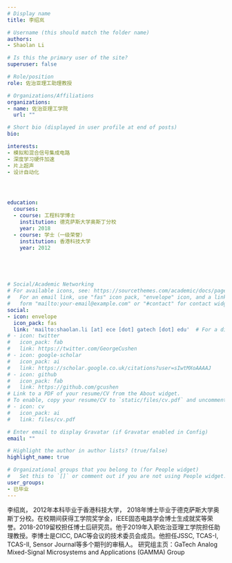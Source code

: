 ```yaml
---
# Display name
title: 李绍岚

# Username (this should match the folder name)
authors:
- Shaolan Li

# Is this the primary user of the site?
superuser: false

# Role/position
role: 佐治亚理工助理教授

# Organizations/Affiliations
organizations:
- name: 佐治亚理工学院
  url: ""

# Short bio (displayed in user profile at end of posts)
bio: 

interests:
- 模拟和混合信号集成电路
- 深度学习硬件加速
- 片上超声
- 设计自动化




education:
  courses:
  - course: 工程科学博士
    institution: 德克萨斯大学奥斯丁分校
    year: 2018
  - course: 学士（一级荣誉）
    institution: 香港科技大学
    year: 2012





# Social/Academic Networking
# For available icons, see: https://sourcethemes.com/academic/docs/page-builder/#icons
#   For an email link, use "fas" icon pack, "envelope" icon, and a link in the
#   form "mailto:your-email@example.com" or "#contact" for contact widget.
social:
- icon: envelope
  icon_pack: fas
  link: 'mailto:shaolan.li [at] ece [dot] gatech [dot] edu'  # For a direct email link, use "mailto:test@example.org".
# - icon: twitter
#   icon_pack: fab
#   link: https://twitter.com/GeorgeCushen
# - icon: google-scholar
#   icon_pack: ai
#   link: https://scholar.google.co.uk/citations?user=sIwtMXoAAAAJ
# - icon: github
#   icon_pack: fab
#   link: https://github.com/gcushen
# Link to a PDF of your resume/CV from the About widget.
# To enable, copy your resume/CV to `static/files/cv.pdf` and uncomment the lines below.
# - icon: cv
#   icon_pack: ai
#   link: files/cv.pdf

# Enter email to display Gravatar (if Gravatar enabled in Config)
email: ""

# Highlight the author in author lists? (true/false)
highlight_name: true

# Organizational groups that you belong to (for People widget)
#   Set this to `[]` or comment out if you are not using People widget.
user_groups:
- 已毕业
---
```


李绍岚， 2012年本科毕业于香港科技大学， 2018年博士毕业于德克萨斯大学奥斯丁分校。在校期间获得工学院奖学金，IEEE固态电路学会博士生成就奖等荣誉。2018-2019留校担任博士后研究员。他于2019年入职佐治亚理工学院担任助理教授。李博士是CICC, DAC等会议的技术委员会成员。他担任JSSC, TCAS-I, TCAS-II, Sensor Journal等多个期刊的审稿人。
研究组主页：GaTech Analog Mixed-Signal Microsystems and Applications (GAMMA) Group

